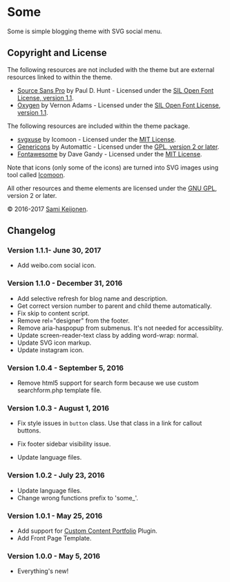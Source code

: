 # Some

Some is simple blogging theme with SVG social menu.

## Copyright and License

The following resources are not included with the theme but are external resources linked to within the theme.

* [Source Sans Pro](https://www.google.com/fonts/specimen/Source+Sans+Pro) by Paul D. Hunt - Licensed under the [SIL Open Font License, version 1.1](http://scripts.sil.org/OFL).
* [Oxygen](https://www.google.com/fonts/specimen/Oxygen) by Vernon Adams - Licensed under the [SIL Open Font License, version 1.1](http://scripts.sil.org/OFL).

The following resources are included within the theme package.

* [svgxuse](https://github.com/Keyamoon/svgxuse) by Icomoon - Licensed under the [MIT License](http://opensource.org/licenses/MIT).
* [Genericons](http://genericons.com/) by Automattic - Licensed under the [GPL, version 2 or later](http://www.gnu.org/licenses/old-licenses/gpl-2.0.html).
* [Fontawesome](https://fortawesome.github.io/Font-Awesome/) by Dave Gandy - Licensed under the [MIT License](http://opensource.org/licenses/MIT).

Note that icons (only some of the icons) are turned into SVG images using tool called [Icomoon](https://icomoon.io/app/).

All other resources and theme elements are licensed under the [GNU GPL](http://www.gnu.org/licenses/old-licenses/gpl-2.0.html), version 2 or later.

&copy; 2016-2017 [Sami Keijonen](https://foxland.fi/).

## Changelog

### Version 1.1.1- June 30, 2017

* Add weibo.com social icon.

### Version 1.1.0 - December 31, 2016

* Add selective refresh for blog name and description.
* Get correct version number to parent and child theme automatically.
* Fix skip to content script.
* Remove rel="designer" from the footer.
* Remove aria-haspopup from submenus. It's not needed for accessiblity.
* Update screen-reader-text class by adding word-wrap: normal.
* Update SVG icon markup.
* Update instagram icon.

### Version 1.0.4 - September 5, 2016

* Remove html5 support for search form because we use custom searchform.php template file.

### Version 1.0.3 - August 1, 2016

* Fix style issues in `button` class. Use that class in a link for callout buttons.
* Fix footer sidebar visibility issue.

* Update language files.

### Version 1.0.2 - July 23, 2016

* Update language files.
* Change wrong functions prefix to 'some_'.

### Version 1.0.1 - May 25, 2016

* Add support for [Custom Content Portfolio](https://wordpress.org/plugins/custom-content-portfolio/) Plugin.
* Add Front Page Template.

### Version 1.0.0 - May 5, 2016

* Everything's new!
